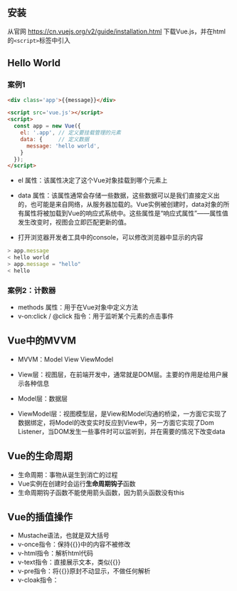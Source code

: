## 安装

从官网 https://cn.vuejs.org/v2/guide/installation.html 下载Vue.js，并在html的`<script>`标签中引入



## Hello World

### 案例1

```html
<div class='app'>{{message}}</div>

<script src='vue.js'></script>
<script>
  const app = new Vue({
    el: '.app', // 定义要挂载管理的元素
    data: {     // 定义数据
      message: 'hello world',
    }
  });
</script>
```

- el 属性：该属性决定了这个Vue对象挂载到哪个元素上
- data 属性：该属性通常会存储一些数据，这些数据可以是我们直接定义出的，也可能是来自网络，从服务器加载的。Vue实例被创建时，data对象的所有属性将被加载到Vue的响应式系统中。这些属性是“响应式属性”——属性值发生改变时，视图会立即匹配更新的值。

- 打开浏览器开发者工具中的console，可以修改浏览器中显示的内容

```javascript
> app.message
< hello world
> app.message = "hello"
< hello
```

### 案例2：计数器

- methods 属性：用于在Vue对象中定义方法
- v-on:click / @click 指令：用于监听某个元素的点击事件

## Vue中的MVVM

- MVVM：Model View ViewModel

- View层：视图层，在前端开发中，通常就是DOM层。主要的作用是给用户展示各种信息
- Model层：数据层
- ViewModel层：视图模型层，是View和Model沟通的桥梁，一方面它实现了数据绑定，将Model的改变实时反应到View中，另一方面它实现了Dom Listener，当DOM发生一些事件时可以监听到，并在需要的情况下改变data

## Vue的生命周期

- 生命周期：事物从诞生到消亡的过程
- Vue实例在创建时会运行**生命周期钩子**函数
- 生命周期钩子函数不能使用箭头函数，因为箭头函数没有this

##  Vue的插值操作

- Mustache语法，也就是双大括号
- v-once指令：保持{{}}中的内容不被修改
- v-html指令：解析html代码
- v-text指令：直接展示文本，类似{{}}
- v-pre指令：将{{}}原封不动显示，不做任何解析
- v-cloak指令：